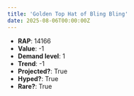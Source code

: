 ```yaml
---
title: 'Golden Top Hat of Bling Bling'
date: 2025-08-06T00:00:00Z
---
```

- **RAP**: 14166
- **Value**: -1
- **Demand level**: 1
- **Trend**: -1
- **Projected?**: True
- **Hyped?**: True
- **Rare?**: True
